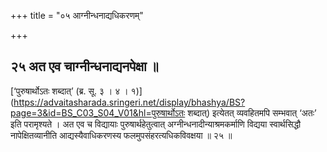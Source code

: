 +++
title = "०५ आग्नीन्धनाद्यधिकरणम्"

+++

## २५ अत एव चाग्नीन्धनाद्यनपेक्षा ॥

[‘पुरुषार्थोऽतः शब्दात्’ (ब्र. सू. ३ । ४ । १)](https://advaitasharada.sringeri.net/display/bhashya/BS?page=3&id=BS_C03_S04_V01&hl=पुरुषार्थोऽतः शब्दात्) इत्येतत् व्यवहितमपि सम्भवात् ‘अतः’ इति परामृश्यते । अत एव च विद्यायाः पुरुषार्थहेतुत्वात् अग्नीन्धनादीन्याश्रमकर्माणि विद्यया स्वार्थसिद्धौ नापेक्षितव्यानीति आद्यस्यैवाधिकरणस्य फलमुपसंहरत्यधिकविवक्षया ॥ २५ ॥
